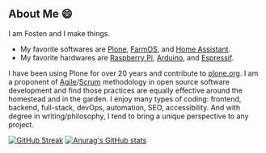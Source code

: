 ## About Me 😄
I am Fosten and I make things.
- My favorite softwares are [Plone], [FarmOS], and [Home Assistant].
- My favorite hardwares are [Raspberry Pi], [Arduino], and [Espressif].

I have been using Plone for over 20 years and contribute to [plone.org].
I am a proponent of [Agile]/[Scrum] methodology in open source software development
and find those practices are equally effective around the homestead and in the garden.
I enjoy many types of coding: frontend, backend, full-stack, devOps, automation, SEO, accessibility.
And with degree in writing/philosophy, I tend to bring a unique perspective to any project.

[Raspberry Pi]: https://raspberrypi.com
[Arduino]: https://arduino.cc
[Espressif]: https://espressif.com
[Plone]: https://plone.org
[plone.org]: https://plone.org
[FarmOS]: https://farmos.org
[Home Assistant]: https://home-assistant.io
[Agile]: https://agilealliance.org
[Scrum]: https://scrum.org

[![GitHub Streak](https://github-readme-streak-stats.herokuapp.com?user=fosten&hide_border=true&theme=duskfox)](https://git.io/streak-stats)
[![Anurag's GitHub stats](https://github-readme-stats.vercel.app/api?username=fosten&show_icons=true&hide_border=true&theme=dracula)](https://github.com/anuraghazra/github-readme-stats)
